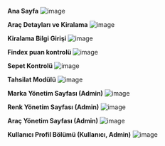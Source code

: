 <strong>Ana Sayfa</strong>
![image](https://user-images.githubusercontent.com/193318/114263809-57d96d80-99f0-11eb-8753-49f9ebd4fe7d.png)



<strong>Araç Detayları ve Kiralama</strong>
![image](https://user-images.githubusercontent.com/193318/114263834-80616780-99f0-11eb-8a4e-97b9cd47da92.png)



<strong>Kiralama Bilgi Girişi</strong>
![image](https://user-images.githubusercontent.com/193318/114271948-a13fb200-9a1c-11eb-96c6-73b04bbc1ef6.png)



<strong>Findex puan kontrolü</strong>
![image](https://user-images.githubusercontent.com/193318/114264226-5f9a1180-99f2-11eb-9730-684da042b7d7.png)



<strong>Sepet Kontrolü</strong>
![image](https://user-images.githubusercontent.com/193318/114264706-1d260400-99f5-11eb-9e9a-e548f31bf84f.png)



<strong>Tahsilat Modülü</strong>
![image](https://user-images.githubusercontent.com/193318/114264004-14333380-99f1-11eb-8f94-612b342c7cdb.png)



<strong>Marka Yönetim Sayfası (Admin)</strong>
![image](https://user-images.githubusercontent.com/193318/114264052-5bb9bf80-99f1-11eb-9135-9e36504b2391.png)



<strong>Renk Yönetim Sayfası (Admin)</strong>
![image](https://user-images.githubusercontent.com/193318/114264081-8277f600-99f1-11eb-93a6-cd0963bd08ed.png)



<strong>Araç Yönetim Sayfası (Admin)</strong>
![image](https://user-images.githubusercontent.com/193318/114264035-3dec5a80-99f1-11eb-82b5-2beee8857037.png)



<strong>Kullanıcı Profil Bölümü (Kullanıcı, Admin)</strong>
![image](https://user-images.githubusercontent.com/193318/114264106-acc9b380-99f1-11eb-908c-e0b0d1c68bd6.png)
